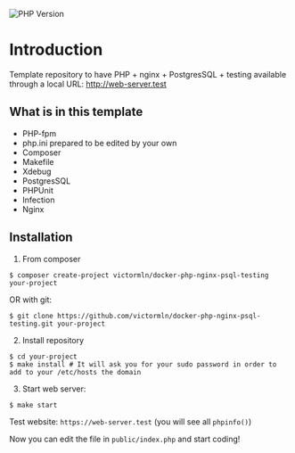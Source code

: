 ![PHP Version](https://img.shields.io/packagist/php-v/victormln/docker-php-nginx-psql-testing)

# Introduction

Template repository to have PHP + nginx + PostgresSQL + testing available through a local URL: http://web-server.test

## What is in this template

- PHP-fpm
- php.ini prepared to be edited by your own
- Composer
- Makefile
- Xdebug
- PostgresSQL
- PHPUnit
- Infection
- Nginx

## Installation

1. From composer

```shell
$ composer create-project victormln/docker-php-nginx-psql-testing your-project
```

OR with git:

```shell
$ git clone https://github.com/victormln/docker-php-nginx-psql-testing.git your-project
```

2. Install repository

```shell
$ cd your-project
$ make install # It will ask you for your sudo password in order to add to your /etc/hosts the domain
```

3. Start web server:

```shell
$ make start
```

Test website: `https://web-server.test` (you will see all `phpinfo()`)

Now you can edit the file in `public/index.php` and start coding!
